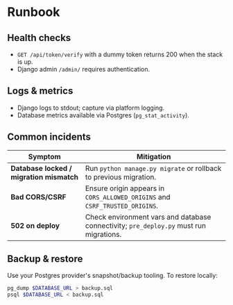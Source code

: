 # Runbook

## Health checks
- `GET /api/token/verify` with a dummy token returns 200 when the stack is up.
- Django admin `/admin/` requires authentication.

## Logs & metrics
- Django logs to stdout; capture via platform logging.
- Database metrics available via Postgres (`pg_stat_activity`).

## Common incidents
| Symptom | Mitigation |
|---|---|
| **Database locked / migration mismatch** | Run `python manage.py migrate` or rollback to previous migration. |
| **Bad CORS/CSRF** | Ensure origin appears in `CORS_ALLOWED_ORIGINS` and `CSRF_TRUSTED_ORIGINS`. |
| **502 on deploy** | Check environment vars and database connectivity; `pre_deploy.py` must run migrations. |

## Backup & restore
Use your Postgres provider's snapshot/backup tooling. To restore locally:
```bash
pg_dump $DATABASE_URL > backup.sql
psql $DATABASE_URL < backup.sql
```
